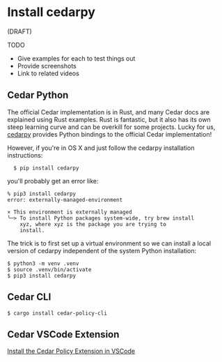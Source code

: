 # Install cedarpy

(DRAFT)

TODO
- Give examples for each to test things out
- Provide screenshots
- Link to related videos

## Cedar Python

The official Cedar implementation is in Rust,
  and many Cedar docs are explained using Rust examples.
Rust is fantastic,
  but it also has its own steep learning curve and
  can be overkill for some projects.
Lucky for us,
  [cedarpy](https://github.com/k9securityio/cedar-py)
  provides Python bindings to
  the official Cedar implementation!

However, if you're in OS X and just follow
the cedarpy installation instructions:

```
  $ pip install cedarpy
```

you'll probably get an error like:

```
% pip3 install cedarpy                                                       
error: externally-managed-environment
                                                                             
× This environment is externally managed                        
╰─> To install Python packages system-wide, try brew install
    xyz, where xyz is the package you are trying to
    install.
```

The trick is to first set up a virtual environment
so we can install a local version of cedarpy independent
of the system Python installation:

```
$ python3 -m venv .venv
$ source .venv/bin/activate
$ pip3 install cedarpy
```

## Cedar CLI

```
$ cargo install cedar-policy-cli
```

## Cedar VSCode Extension

[Install the Cedar Policy Extension in VSCode](https://marketplace.visualstudio.com/items?itemName=cedar-policy.vscode-cedar)

